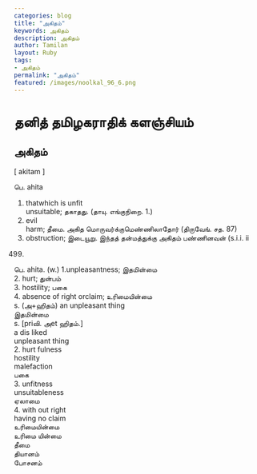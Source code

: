 ```yaml
---  
categories: blog  
title: "அகிதம்"
keywords: அகிதம்  
description: அகிதம்
author: Tamilan  
layout: Ruby  
tags:     
- அகிதம்
permalink: "அகிதம்"  
featured: /images/noolkal_96_6.png  
--- 
```

# தனித் தமிழகராதிக் களஞ்சியம்
## அகிதம்

[ akitam ]  
  
பெ. ahita  
1. thatwhich is unfit  
unsuitable; தகாதது. (தாயு. எங்குநிறை. 1.)  
2. evil  
harm; தீமை. அகித மொருவர்க்குமெண்ணிலாதோர் (திருவேங். சத. 87)  
3. obstruction; இடையூறு. இந்தத் தன்மத்துக்கு அகிதம் பண்ணினவன் (s.i.i. ii  
499)  
பெ. ahita. (w.) 1.unpleasantness; இதமின்மை  
2. hurt; துன்பம்  
3. hostility; பகை  
4. absence of right orclaim; உரிமையின்மை  
s. (அ+ஹிதம்) an unpleasant thing  
இதமின்மை  
s. [priவி. அet ஹிதம்.]  
a dis liked  
unpleasant thing  
2. hurt fulness  
hostility  
malefaction  
பகை  
3. unfitness  
unsuitableness  
ஏலாமை  
4. with out right  
having no claim  
உரிமையின்மை  
உரிமை யின்மை  
தீமை  
தியானம்  
போசனம்